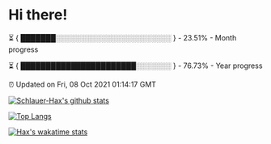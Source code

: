 # Hi there!

⏳ { ███████░░░░░░░░░░░░░░░░░░░░░░░ } - 23.51% - Month progress

⏳ { ███████████████████████░░░░░░░ } - 76.73% - Year progress

⏰ Updated on Fri, 08 Oct 2021 01:14:17 GMT


[![Schlauer-Hax's github stats](https://github-readme-stats.vercel.app/api?username=Schlauer-Hax&show_icons=true&theme=dark&count_private=true)](https://github.com/Schlauer-Hax)


[![Top Langs](https://github-readme-stats.vercel.app/api/top-langs/?username=Schlauer-Hax&layout=compact&theme=dark)](https://github.com/Schlauer-Hax?tab=repositories)


[![Hax's wakatime stats](https://github-readme-stats.vercel.app/api/wakatime?username=Hax&theme=dark)](https://wakatime.com/@Hax)

